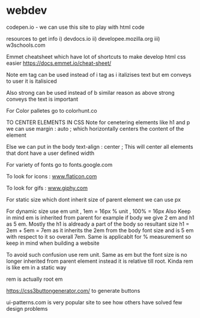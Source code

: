 # webdev
codepen.io - we can use this site to play with html code

resources to get info
i) devdocs.io
ii) developee.mozilla.org
iii) w3schools.com

Emmet cheatsheet which have lot of shortcuts to make develop html css easier
https://docs.emmet.io/cheat-sheet/


Note em tag can be used instead of i tag as i italizises text but em conveys to user it is italisiced
  
Also strong can be used instead of b similar reason as above strong conveys the text is important

For Color palletes go to  colorhunt.co


TO CENTER ELEMENTS IN CSS
Note for cenetering elements like h1 and p we can use margin : auto ; which horizontally centers the content of the element

Else we can put in the body text-align : center ; This will center all elements that dont have a user defined width

For variety of fonts go to fonts.google.com

To look for icons : www.flaticon.com

To look for gifs : www.giphy.com

For static size which dont inherit size of parent element we can use px

For dynamic size use em unit , 1em = 16px
                      % unit , 100% = 16px
Also Keep in mind em is inherited from parent for example if body we give 2 em and h1 as 5 em. Mostly the h1 is aldready a part of the body so resultant size h1 = 2em + 5em = 7em as it inherits the 2em from the body font size and is 5 em with respect to it so overall 7em. Same is applicablt for % measurement so keep in  mind when building a website

To avoid such confusion use rem unit. Same as em but the font size is no longer inherited from parent element instead it is relative till root. Kinda rem is like em in a static way

rem is actually root em

https://css3buttongenerator.com/ to generate buttons

ui-patterns.com is very popular site to see how others have solved few design problems
